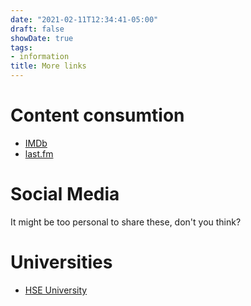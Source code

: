 ```yaml
---
date: "2021-02-11T12:34:41-05:00"
draft: false
showDate: true
tags:
- information
title: More links
---
```

# Content consumtion

* [IMDb](https://www.imdb.com/user/ur109397788)
* [last.fm](https://www.last.fm/ru/user/vvseva)

# Social Media

It might be too personal to share these, don't you think?

# Universities 

* [HSE University](https://www.hse.ru/staff/vvsuschevskiy) 